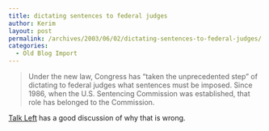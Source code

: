 ```yaml
---
title: dictating sentences to federal judges
author: Kerim
layout: post
permalink: /archives/2003/06/02/dictating-sentences-to-federal-judges/
categories:
  - Old Blog Import
---
```


>   Under the new law, Congress has &#8220;taken the unprecedented step&#8221; of dictating to federal judges what sentences must be imposed. Since 1986, when the U.S. Sentencing Commission was established, that role has belonged to the Commission.


<a href="http://www.talkleft.com/archives/003293.html" onclick="_gaq.push(['_trackEvent', 'outbound-article', 'http://www.talkleft.com/archives/003293.html', 'Talk Left']);" >Talk Left</a> has a good discussion of why that is wrong.

